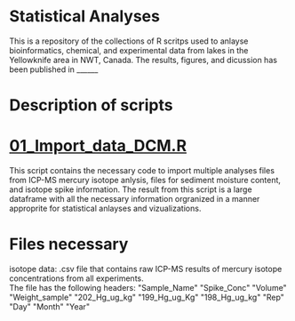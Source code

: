 # Statistical Analyses 

This is a repository of the collections of R scritps used to anlayse bioinformatics, chemical, and experimental data from lakes in the Yellowknife area in NWT, Canada.  The results, figures, and dicussion has been published in ______

# Description of scripts
# [01_Import_data_DCM.R](01_Importing_data_DCM.R)

This script contains the necessary code to import multiple analyses files from ICP-MS mercury isotope anlysis, files for sediment moisture content, and isotope spike information.  The result from this script is a large dataframe with all the necessary information orgranized in a manner approprite for statistical anlayses and vizualizations.

  # Files necessary
  isotope data: .csv file that contains raw ICP-MS results of mercury isotope concentrations from all experiments.  
  The file has the following headers: "Sample_Name"	"Spike_Conc"	"Volume"	"Weight_sample"	"202_Hg_ug_kg"	"199_Hg_ug_Kg"	"198_Hg_ug_kg"	"Rep"	"Day"	"Month"	"Year"

